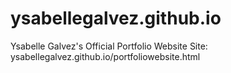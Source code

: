 # ysabellegalvez.github.io
Ysabelle Galvez's Official Portfolio Website
Site: ysabellegalvez.github.io/portfoliowebsite.html
